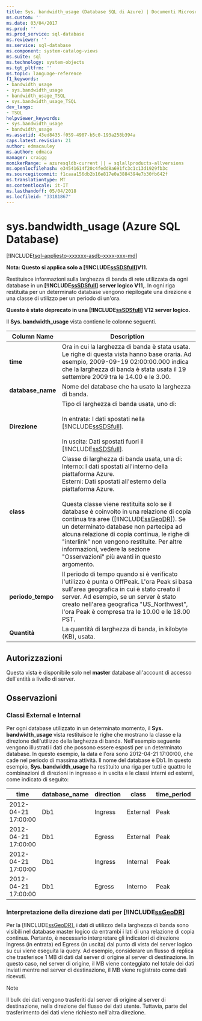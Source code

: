 ```yaml
---
title: Sys. bandwidth_usage (Database SQL di Azure) | Documenti Microsoft
ms.custom: ''
ms.date: 03/04/2017
ms.prod: ''
ms.prod_service: sql-database
ms.reviewer: ''
ms.service: sql-database
ms.component: system-catalog-views
ms.suite: sql
ms.technology: system-objects
ms.tgt_pltfrm: ''
ms.topic: language-reference
f1_keywords:
- bandwidth_usage
- sys.bandwidth_usage
- bandwidth_usage_TSQL
- sys.bandwidth_usage_TSQL
dev_langs:
- TSQL
helpviewer_keywords:
- sys.bandwidth_usage
- bandwidth_usage
ms.assetid: 43ed8435-f059-4907-b5c0-193a258b394a
caps.latest.revision: 21
author: edmacauley
ms.author: edmaca
manager: craigg
monikerRange: = azuresqldb-current || = sqlallproducts-allversions
ms.openlocfilehash: e34541614f20c4fedd8a691fc3c1c13d1929fb3c
ms.sourcegitcommit: f1caaa156db2b16e817e0a3884394e7b30fb642f
ms.translationtype: MT
ms.contentlocale: it-IT
ms.lasthandoff: 05/04/2018
ms.locfileid: "33181867"
---
```

# <a name="sysbandwidthusage-azure-sql-database"></a>sys.bandwidth_usage (Azure SQL Database)
[!INCLUDE[tsql-appliesto-xxxxxx-asdb-xxxx-xxx-md](../../includes/tsql-appliesto-xxxxxx-asdb-xxxx-xxx-md.md)]

  **Nota: Questo si applica solo a [!INCLUDE[ssSDSfull](../../includes/sssdsfull-md.md)]V11.**  
  
 Restituisce informazioni sulla larghezza di banda di rete utilizzata da ogni database in un  **[!INCLUDE[ssSDSfull](../../includes/sssdsfull-md.md)] server logico V11**,. In ogni riga restituita per un determinato database vengono riepilogate una direzione e una classe di utilizzo per un periodo di un'ora.  
  
 **Questo è stato deprecato in una [!INCLUDE[ssSDSfull](../../includes/sssdsfull-md.md)] V12 server logico.**  
  
 Il **Sys. bandwidth_usage** vista contiene le colonne seguenti.  
  
|Column Name|Description|  
|-----------------|-----------------|  
|**time**|Ora in cui la larghezza di banda è stata usata. Le righe di questa vista hanno base oraria. Ad esempio, 2009-09-19 02:00:00.000 indica che la larghezza di banda è stata usata il 19 settembre 2009 tra le 14.00 e le 3.00.|  
|**database_name**|Nome del database che ha usato la larghezza di banda.|  
|**Direzione**|Tipo di larghezza di banda usata, uno di:<br /><br /> In entrata: I dati spostati nella [!INCLUDE[ssSDSfull](../../includes/sssdsfull-md.md)].<br /><br /> In uscita: Dati spostati fuori il [!INCLUDE[ssSDSfull](../../includes/sssdsfull-md.md)].|  
|**class**|Classe di larghezza di banda usata, una di:<br />Interno: I dati spostati all'interno della piattaforma Azure.<br />Esterni: Dati spostati all'esterno della piattaforma Azure.<br /><br /> Questa classe viene restituita solo se il database è coinvolto in una relazione di copia continua tra aree ([!INCLUDE[ssGeoDR](../../includes/ssgeodr-md.md)]). Se un determinato database non partecipa ad alcuna relazione di copia continua, le righe di "interlink" non vengono restituite. Per altre informazioni, vedere la sezione "Osservazioni" più avanti in questo argomento.|  
|**periodo_tempo**|Il periodo di tempo quando si è verificato l'utilizzo è punta o OffPeak. L'ora Peak si basa sull'area geografica in cui è stato creato il server. Ad esempio, se un server è stato creato nell'area geografica "US_Northwest", l'ora Peak è compresa tra le 10.00 e le 18.00 PST.|  
|**Quantità**|La quantità di larghezza di banda, in kilobyte (KB), usata.|  
  
## <a name="permissions"></a>Autorizzazioni  
 Questa vista è disponibile solo nel **master** database all'account di accesso dell'entità a livello di server.  
  
## <a name="remarks"></a>Osservazioni  
  
### <a name="external-and-internal-classes"></a>Classi External e Internal  
 Per ogni database utilizzato in un determinato momento, il **Sys. bandwidth_usage** vista restituisce le righe che mostrano la classe e la direzione dell'utilizzo della larghezza di banda. Nell'esempio seguente vengono illustrati i dati che possono essere esposti per un determinato database. In questo esempio, la data e l'ora sono 2012-04-21 17:00:00, che cade nel periodo di massima attività. Il nome del database è Db1. In questo esempio, **Sys. bandwidth_usage** ha restituito una riga per tutti e quattro le combinazioni di direzioni in ingresso e in uscita e le classi interni ed esterni, come indicato di seguito:  
  
|time|database_name|direction|class|time_period|quantity|  
|----------|--------------------|---------------|-----------|------------------|--------------|  
|2012-04-21 17:00:00|Db1|Ingress|External|Peak|66|  
|2012-04-21 17:00:00|Db1|Egress|External|Peak|741|  
|2012-04-21 17:00:00|Db1|Ingress|Internal|Peak|1052|  
|2012-04-21 17:00:00|Db1|Egress|Interno|Peak|3525|  
  
### <a name="interpreting-data-direction-for-includessgeodrincludesssgeodr-mdmd"></a>Interpretazione della direzione dati per [!INCLUDE[ssGeoDR](../../includes/ssgeodr-md.md)]  
 Per la [!INCLUDE[ssGeoDR](../../includes/ssgeodr-md.md)], i dati di utilizzo della larghezza di banda sono visibili nel database master logico da entrambi i lati di una relazione di copia continua. Pertanto, è necessario interpretare gli indicatori di direzione Ingress (in entrata) ed Egress (in uscita) dal punto di vista del server logico su cui viene eseguita la query. Ad esempio, considerare un flusso di replica che trasferisce 1 MB di dati dal server di origine al server di destinazione. In questo caso, nel server di origine, il MB viene conteggiato nel totale dei dati inviati mentre nel server di destinazione, il MB viene registrato come dati ricevuti.  
  
> [!NOTE]  
>  Il bulk dei dati vengono trasferiti dal server di origine al server di destinazione, nella direzione del flusso dei dati utente. Tuttavia, parte del trasferimento dei dati viene richiesto nell'altra direzione.  
  
  
